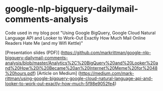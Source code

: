 # google-nlp-bigquery-dailymail-comments-analysis
Code used in my blog post "Using Google BigQuery, Google Cloud Natural Language API and Looker to Work-Out Exactly How Much Mail Online Readers Hate Me (and my Wifi Kettle)"

[Presentation slides (PDF)] (https://github.com/markrittman/google-nlp-bigquery-dailymail-comments-analysis/blob/master/Analytics%2C%20BigQuery%20and%20Looker%20and%20How%20I%20Became%20an%20Internet%20Meme%20for%2048%20hours.pdf)
[Article on Medium] (https://medium.com/mark-rittman/using-google-bigquery-google-cloud-natural-language-api-and-looker-to-work-out-exactly-how-much-5f98e9052fe4)

